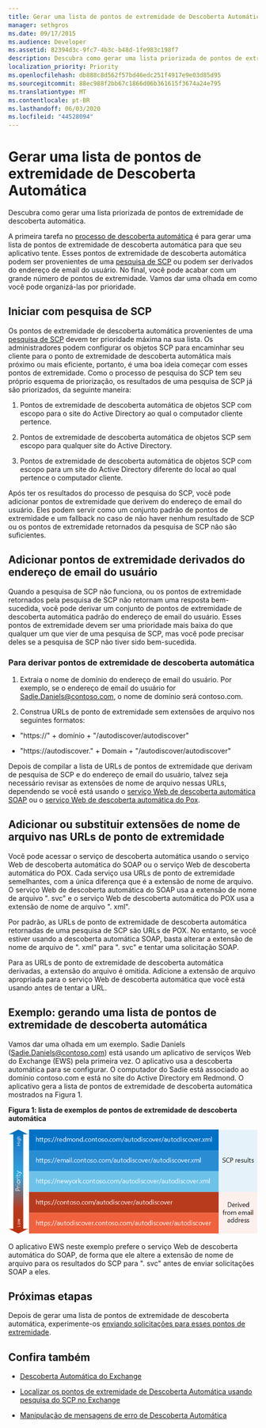 ```yaml
---
title: Gerar uma lista de pontos de extremidade de Descoberta Automática
manager: sethgros
ms.date: 09/17/2015
ms.audience: Developer
ms.assetid: 82394d3c-9fc7-4b3c-b48d-1fe983c198f7
description: Descubra como gerar uma lista priorizada de pontos de extremidade de descoberta automática.
localization_priority: Priority
ms.openlocfilehash: db888c8d562f57bd46edc251f4917e9e03d85d95
ms.sourcegitcommit: 88ec988f2bb67c1866d06b361615f3674a24e795
ms.translationtype: MT
ms.contentlocale: pt-BR
ms.lasthandoff: 06/03/2020
ms.locfileid: "44528094"
---
```

# <a name="generate-a-list-of-autodiscover-endpoints"></a>Gerar uma lista de pontos de extremidade de Descoberta Automática

Descubra como gerar uma lista priorizada de pontos de extremidade de descoberta automática.
  
A primeira tarefa no [processo de descoberta automática](autodiscover-for-exchange.md) é para gerar uma lista de pontos de extremidade de descoberta automática para que seu aplicativo tente. Esses pontos de extremidade de descoberta automática podem ser provenientes de uma [pesquisa de SCP](how-to-find-autodiscover-endpoints-by-using-scp-lookup-in-exchange.md) ou podem ser derivados do endereço de email do usuário. No final, você pode acabar com um grande número de pontos de extremidade. Vamos dar uma olhada em como você pode organizá-las por prioridade. 
  
## <a name="start-with-scp-lookup"></a>Iniciar com pesquisa de SCP
<a name="bk_StartWithScp"> </a>

Os pontos de extremidade de descoberta automática provenientes de uma [pesquisa de SCP](how-to-find-autodiscover-endpoints-by-using-scp-lookup-in-exchange.md) devem ter prioridade máxima na sua lista. Os administradores podem configurar os objetos SCP para encaminhar seu cliente para o ponto de extremidade de descoberta automática mais próximo ou mais eficiente, portanto, é uma boa ideia começar com esses pontos de extremidade. Como o processo de pesquisa do SCP tem seu próprio esquema de priorização, os resultados de uma pesquisa de SCP já são priorizados, da seguinte maneira: 
  
1. Pontos de extremidade de descoberta automática de objetos SCP com escopo para o site do Active Directory ao qual o computador cliente pertence.
    
2. Pontos de extremidade de descoberta automática de objetos SCP sem escopo para qualquer site do Active Directory.
    
3. Pontos de extremidade de descoberta automática de objetos SCP com escopo para um site do Active Directory diferente do local ao qual pertence o computador cliente.
    
Após ter os resultados do processo de pesquisa do SCP, você pode adicionar pontos de extremidade que derivem do endereço de email do usuário. Eles podem servir como um conjunto padrão de pontos de extremidade e um fallback no caso de não haver nenhum resultado de SCP ou os pontos de extremidade retornados da pesquisa de SCP não são suficientes.
  
## <a name="add-endpoints-derived-from-the-users-email-address"></a>Adicionar pontos de extremidade derivados do endereço de email do usuário
<a name="bk_AddDerivedEndpoints"> </a>

Quando a pesquisa de SCP não funciona, ou os pontos de extremidade retornados pela pesquisa de SCP não retornam uma resposta bem-sucedida, você pode derivar um conjunto de pontos de extremidade de descoberta automática padrão do endereço de email do usuário. Esses pontos de extremidade devem ser uma prioridade mais baixa do que qualquer um que vier de uma pesquisa de SCP, mas você pode precisar deles se a pesquisa de SCP não tiver sido bem-sucedida.
  
### <a name="to-derive-autodiscover-endpoints"></a>Para derivar pontos de extremidade de descoberta automática

1. Extraia o nome de domínio do endereço de email do usuário. Por exemplo, se o endereço de email do usuário for Sadie.Daniels@contoso.com, o nome de domínio será contoso.com.
    
2. Construa URLs de ponto de extremidade sem extensões de arquivo nos seguintes formatos:
    
  - "https://" + domínio + "/autodiscover/autodiscover"
    
  - "https://autodiscover." + Domain + "/autodiscover/autodiscover"
    
Depois de compilar a lista de URLs de pontos de extremidade que derivam de pesquisa de SCP e do endereço de email do usuário, talvez seja necessário revisar as extensões de nome de arquivo nessas URLs, dependendo se você está usando o [serviço Web de descoberta automática SOAP](https://msdn.microsoft.com/library/61c21ea9-7fea-4f56-8ada-bf80e1e6b074%28Office.15%29.aspx) ou o [serviço Web de descoberta automática do Pox](https://msdn.microsoft.com/library/877152f0-f4b1-4f63-b2ce-924f4bdf2d20%28Office.15%29.aspx).
  
## <a name="add-or-replace-file-name-extensions-in-endpoint-urls"></a>Adicionar ou substituir extensões de nome de arquivo nas URLs de ponto de extremidade
<a name="bk_FileExtensions"> </a>

Você pode acessar o serviço de descoberta automática usando o serviço Web de descoberta automática do SOAP ou o serviço Web de descoberta automática do POX. Cada serviço usa URLs de ponto de extremidade semelhantes, com a única diferença que é a extensão de nome de arquivo. O serviço Web de descoberta automática do SOAP usa a extensão de nome de arquivo ". svc" e o serviço Web de descoberta automática do POX usa a extensão de nome de arquivo ". xml".
  
Por padrão, as URLs de ponto de extremidade de descoberta automática retornadas de uma pesquisa de SCP são URLs de POX. No entanto, se você estiver usando a descoberta automática SOAP, basta alterar a extensão de nome de arquivo de ". xml" para ". svc" e tentar uma solicitação SOAP.
  
Para as URLs de ponto de extremidade de descoberta automática derivadas, a extensão do arquivo é omitida. Adicione a extensão de arquivo apropriada para o serviço Web de descoberta automática que você está usando antes de tentar a URL.
  
## <a name="example-generating-a-list-of-autodiscover-endpoints"></a>Exemplo: gerando uma lista de pontos de extremidade de descoberta automática
<a name="bk_Example"> </a>

Vamos dar uma olhada em um exemplo. Sadie Daniels (Sadie.Daniels@contoso.com) está usando um aplicativo de serviços Web do Exchange (EWS) pela primeira vez. O aplicativo usa a descoberta automática para se configurar. O computador do Sadie está associado ao domínio contoso.com e está no site do Active Directory em Redmond. O aplicativo gera a lista de pontos de extremidade de descoberta automática mostrados na Figura 1.
  
**Figura 1: lista de exemplos de pontos de extremidade de descoberta automática**

![Uma exemplo de lista de pontos de extremidade de Descoberta Automática, mostrando pontos de extremidade obtidos por meio da pesquisa SCP como tendo maior prioridade do que pontos de extremidade derivados.](media/Ex15_Autodiscover_GenerateList_Example.png)
  
O aplicativo EWS neste exemplo prefere o serviço Web de descoberta automática do SOAP, de forma que ele altere a extensão de nome de arquivo para os resultados do SCP para ". svc" antes de enviar solicitações SOAP a eles.
  
## <a name="next-steps"></a>Próximas etapas
<a name="bk_NextSteps"> </a>

Depois de gerar uma lista de pontos de extremidade de descoberta automática, experimente-os [enviando solicitações para esses pontos de extremidade](how-to-get-user-settings-from-exchange-by-using-autodiscover.md).
  
## <a name="see-also"></a>Confira também


- [Descoberta Automática do Exchange](autodiscover-for-exchange.md)
    
- [Localizar os pontos de extremidade de Descoberta Automática usando pesquisa do SCP no Exchange](how-to-find-autodiscover-endpoints-by-using-scp-lookup-in-exchange.md)
    
- [Manipulação de mensagens de erro de Descoberta Automática](handling-autodiscover-error-messages.md)
    

